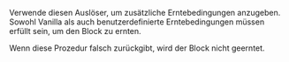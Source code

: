 Verwende diesen Auslöser, um zusätzliche Erntebedingungen anzugeben.
Sowohl Vanilla als auch benutzerdefinierte Erntebedingungen müssen erfüllt sein, um den Block zu ernten.

Wenn diese Prozedur falsch zurückgibt, wird der Block nicht geerntet.